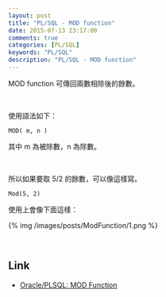 ```yaml
---
layout: post
title: "PL/SQL - MOD function"
date: 2015-07-13 23:17:00
comments: true
categories: [PL/SQL]
keywords: "PL/SQL"
description: "PL/SQL - MOD function"
---
```


MOD function 可傳回兩數相除後的餘數。  

<!-- More -->

<br/>


使用語法如下：  

    MOD( m, n )


其中 m 為被除數，n 為除數。  

<br/>


所以如果要取 5/2 的餘數，可以像這樣寫。  

    Mod(5, 2)


使用上會像下面這樣：  

{% img /images/posts/ModFunction/1.png %}

<br/>

Link
----
* [Oracle/PLSQL: MOD Function](http://www.techonthenet.com/oracle/functions/mod.php)
